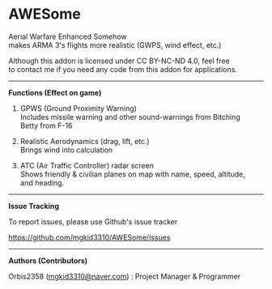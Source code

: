 # AWESome  
Aerial Warfare Enhanced Somehow  
makes ARMA 3's flights more realistic (GWPS, wind effect, etc.)  

Although this addon is licensed under CC BY-NC-ND 4.0, feel free  
to contact me if you need any code from this addon for applications.  
  
  
----

**Functions (Effect on game)**  

1. GPWS (Ground Proximity Warning)  
Includes missile warning and other sound-warnings from Bitching  
Betty from F-16  

2. Realistic Aerodynamics (drag, lift, etc.)  
Brings wind into calculation  

3. ATC (Air Traffic Controller) radar screen  
Shows friendly & civilian planes on map with name, speed, altitude,  
and heading.  
  
  
----

**Issue Tracking**  

To report issues, please use Github's issue tracker  

https://github.com/mgkid3310/AWESome/issues  
  
  
----

**Authors (Contributors)**  

Orbis2358 (mgkid3310@naver.com) : Project Manager & Programmer  
